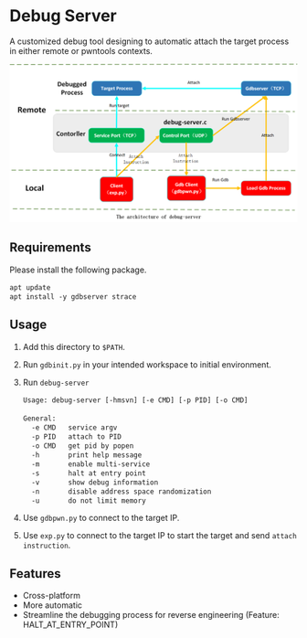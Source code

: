 
# Debug Server

A customized debug tool designing to automatic attach the target process in either remote or pwntools contexts.

![Architecture](architecture.png)

## Requirements

Please install the following package.

```shell
apt update
apt install -y gdbserver strace
```

## Usage

1. Add this directory to `$PATH`.
2. Run `gdbinit.py` in your intended workspace to initial environment.
3. Run `debug-server`

    ```shell
    Usage: debug-server [-hmsvn] [-e CMD] [-p PID] [-o CMD]

    General:
      -e CMD   service argv
      -p PID   attach to PID
      -o CMD   get pid by popen
      -h       print help message
      -m       enable multi-service
      -s       halt at entry point
      -v       show debug information
      -n       disable address space randomization
      -u       do not limit memory
    ```

4. Use `gdbpwn.py` to connect to the target IP.
5. Use `exp.py` to connect to the target IP to start the target and send `attach instruction`.

## Features

* Cross-platform
* More automatic
* Streamline the debugging process for reverse engineering (Feature: HALT_AT_ENTRY_POINT)
